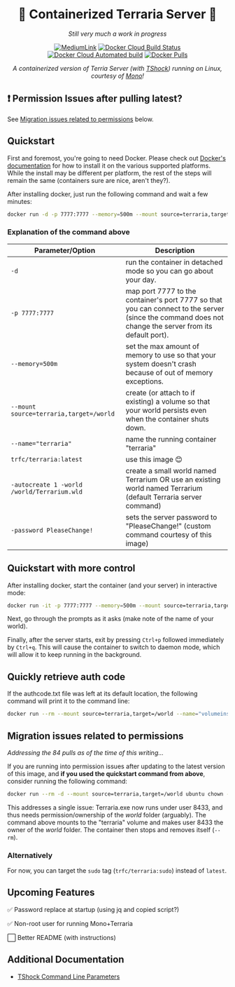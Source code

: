 <div align="center">

# 🚧 Containerized Terraria Server 🚧 

*Still very much a work in progress*

[![MediumLink](https://img.shields.io/badge/Read%20about%20me%20on%20-Medium-lightgrey?style=flat-square)][medium] [![Docker Cloud Build Status](https://img.shields.io/docker/cloud/build/trfc/terraria?style=flat-square)][dockerHub] [![Docker Cloud Automated build](https://img.shields.io/docker/cloud/automated/trfc/terraria?style=flat-square)][dockerHub] [![Docker Pulls](https://img.shields.io/docker/pulls/trfc/terraria?style=flat-square)][dockerHub]

*A containerized version of Terria Server (with [TShock](https://tshock.co/xf/index.php)) running on Linux, courtesy of [Mono](https://www.mono-project.com/)!*

</div>

## ❗ Permission Issues after pulling latest?

See [Migration issues related to permissions](#Migration-issues-related-to-permissions) below.

## Quickstart

First and foremost, you're going to need Docker. Please check out [Docker's documentation](https://docs.docker.com/engine/install/) for how to install it on the various supported platforms. While the install may be different per platform, the rest of the steps will remain the same (containers sure are nice, aren't they?).

After installing docker, just run the following command and wait a few minutes:

```bash
docker run -d -p 7777:7777 --memory=500m --mount source=terraria,target=/world --name="terraria" trfc/terraria:latest -autocreate 1 -world /world/Terrarium.wld -password PleaseChange!
```

### Explanation of the command above

| Parameter/Option | Description |
| - | - |
| `-d` | run the container in detached mode so you can go about your day. |
| `-p 7777:7777` | map port 7777 to the container's port 7777 so that you can connect to the server (since the command does not change the server from its default port). |
| `--memory=500m` | set the max amount of memory to use so that your system doesn't crash because of out of memory exceptions. |
| `--mount source=terraria,target=/world` | create (or attach to if existing) a volume so that your world persists even when the container shuts down. |
| `--name="terraria"` | name the running container "terraria" |
| `trfc/terraria:latest` | use this image 😊 |
| `-autocreate 1 -world /world/Terrarium.wld` | create a small world named Terrarium OR use an existing world named Terrarium (default Terraria server command) |
| `-password PleaseChange!` | sets the server password to "PleaseChange!" (custom command courtesy of this image) |

## Quickstart with more control

After installing docker, start the container (and your server) in interactive mode:

```bash
docker run -it -p 7777:7777 --memory=500m --mount source=terraria,target=/world --name="terraria" trfc/terraria:latest
```

Next, go through the prompts as it asks (make note of the name of your world).

Finally, after the server starts, exit by pressing `Ctrl+p` followed immediately by `Ctrl+q`. This will cause the container to switch to daemon mode, which will allow it to keep running in the background.

## Quickly retrieve auth code

If the authcode.txt file was left at its default location, the following command will print it to the command line:

```bash
docker run --rm --mount source=terraria,target=/world --name="volumeinspect" trfc/vimtainer cat /world/authcode.txt
```

## Migration issues related to permissions

*Addressing the 84 pulls as of the time of this writing...*

If you are running into permission issues after updating to the latest version of this image, and **if you used the quickstart command from above**, consider running the following command:

```bash
docker run --rm -d --mount source=terraria,target=/world ubuntu chown -R 8433 world
```

This addresses a single issue: Terraria.exe now runs under user 8433, and thus needs permission/ownership of the *world* folder (arguably). The command above mounts to the "terraria" volume and makes user 8433 the owner of the *world* folder. The container then stops and removes itself (`--rm`).

### Alternatively

For now, you can target the `sudo` tag (`trfc/terraria:sudo`) instead of `latest`.

## Upcoming Features

✅ Password replace at startup (using jq and copied script?)

✅ Non-root user for running Mono+Terraria

⬜ Better README (with instructions)

## Additional Documentation

* [TShock Command Line Parameters](https://tshock.readme.io/docs/command-line-parameters)

[dockerHub]: https://hub.docker.com/repository/docker/trfc/terraria
[medium]: https://bit.ly/MediumTerrariaServer